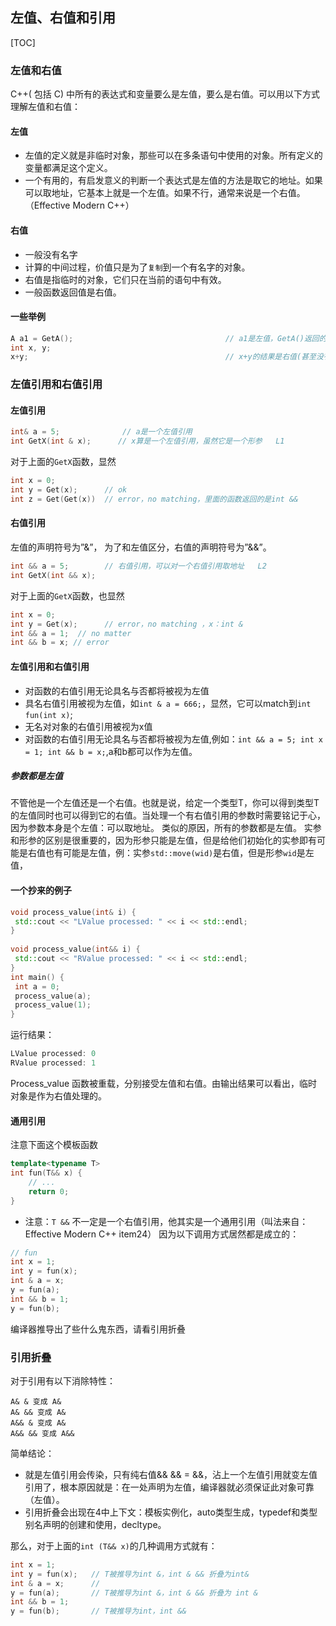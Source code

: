 ## 左值、右值和引用

[TOC]

### 左值和右值
C++( 包括 C) 中所有的表达式和变量要么是左值，要么是右值。可以用以下方式理解左值和右值：
#### 左值
- 左值的定义就是非临时对象，那些可以在多条语句中使用的对象。所有定义的变量都满足这个定义。
- 一个有用的，有启发意义的判断一个表达式是左值的方法是取它的地址。如果可以取地址，它基本上就是一个左值。如果不行，通常来说是一个右值。（Effective Modern C++）
#### 右值
- 一般没有名字
- 计算的中间过程，价值只是为了`复制`到一个有名字的对象。
- 右值是指临时的对象，它们只在当前的语句中有效。
- 一般函数返回值是右值。

#### 一些举例
```cpp
A a1 = GetA();                                  // a1是左值，GetA()返回的结果是右值
int x, y;
x+y;                                            // x+y的结果是右值(甚至没有办法叫出名字)
```

### 左值引用和右值引用
#### 左值引用
```cpp
int& a = 5;              // a是一个左值引用
int GetX(int & x);      // x算是一个左值引用，虽然它是一个形参   L1
```
对于上面的`GetX`函数，显然
```cpp
int x = 0;
int y = Get(x);      // ok
int z = Get(Get(x))  // error，no matching，里面的函数返回的是int &&
```

#### 右值引用
左值的声明符号为”&”， 为了和左值区分，右值的声明符号为”&&”。
```cpp
int && a = 5;        // 右值引用，可以对一个右值引用取地址   L2
int GetX(int && x);
```
对于上面的`GetX`函数，也显然
```cpp
int x = 0;
int y = Get(x);      // error，no matching ，x：int &
int && a = 1;  // no matter
int && b = x; // error
```
#### 左值引用和右值引用
- 对函数的右值引用无论具名与否都将被视为左值
- 具名右值引用被视为左值，如`int & a = 666;`，显然，它可以match到`int fun(int x)`;
- 无名对对象的右值引用被视为x值
- 对函数的右值引用无论具名与否都将被视为左值,例如：`int && a = 5; int x = 1; int && b = x;`,a和b都可以作为左值。

##### 参数都是左值
不管他是一个左值还是一个右值。也就是说，给定一个类型T，你可以得到类型T的左值同时也可以得到它的右值。当处理一个有右值引用的参数时需要铭记于心，因为参数本身是个左值：可以取地址。
类似的原因，所有的参数都是左值。
实参和形参的区别是很重要的，因为形参只能是左值，但是给他们初始化的实参即有可能是右值也有可能是左值，例：实参`std::move(wid)`是右值，但是形参`wid`是左值，

#### 一个抄来的例子
```cpp
void process_value(int& i) { 
 std::cout << "LValue processed: " << i << std::endl; 
} 
 
void process_value(int&& i) { 
 std::cout << "RValue processed: " << i << std::endl; 
}  
int main() { 
 int a = 0; 
 process_value(a); 
 process_value(1); 
}
```
运行结果：
```cpp
LValue processed: 0 
RValue processed: 1
```
Process_value 函数被重载，分别接受左值和右值。由输出结果可以看出，临时对象是作为右值处理的。
#### 通用引用
注意下面这个模板函数
```cpp
template<typename T>
int fun(T&& x) {
    // ...
    return 0;
}
```
- 注意：`T &&` 不一定是一个右值引用，他其实是一个通用引用（叫法来自：Effective Modern C++ item24）
因为以下调用方式居然都是成立的：
```cpp
// fun
int x = 1;
int y = fun(x);
int & a = x;
y = fun(a);
int && b = 1;
y = fun(b);
```
编译器推导出了些什么鬼东西，请看引用折叠
### 引用折叠
对于引用有以下消除特性：
```
A& & 变成 A&
A& && 变成 A&
A&& & 变成 A&
A&& && 变成 A&&
```
简单结论：
- 就是左值引用会传染，只有纯右值&& && = &&，沾上一个左值引用就变左值引用了，根本原因就是：在一处声明为左值，编译器就必须保证此对象可靠（左值）。
- 引用折叠会出现在4中上下文：模板实例化，auto类型生成，typedef和类型别名声明的创建和使用，decltype。

那么，对于上面的`int (T&& x)`的几种调用方式就有：
```cpp
int x = 1;
int y = fun(x);   // T被推导为int &，int & && 折叠为int&
int & a = x;      // 
y = fun(a);       // T被推导为int &，int & && 折叠为 int &
int && b = 1;
y = fun(b);       // T被推导为int，int &&
```